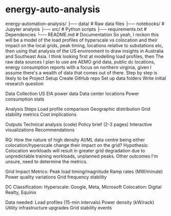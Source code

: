 # energy-auto-analysis
energy-automation-analysis/
  ├── data/                # Raw data files
  ├── notebooks/          # Jupyter analysis
  ├── src/               # Python scripts
  ├── requirements.txt   # Dependencies
  └── README.md         # Documentation
    So yeah, I reckon this will be a model of the load profiles of hyperscale vs colocation and their impact on the local grids, peak timing, locations relative to substations etc, then using that analysis of the US environment to draw insights in Australia and Southeast Asia. I think looking first at modelling load profiles, then
    The raw data sources I plan to use are AEMO grid data, public dc locations, energy consumption reports with a focus on northern virginia, given I assume there's a wealth of data that comes out of there. Step by step is likely to be 
    Project Setup
Create GitHub repo
Set up data folders
Write initial research question

  Data Collection
US EIA power data
Data center locations
Power consumption stats

  Analysis Steps
Load profile comparison
Geographic distribution
Grid stability metrics
Cost implications

  Outputs
Technical analysis (code)
Policy brief (2-3 pages)
Interactive visualizations
Recommendations

  RQ: How the nature of high density AI/ML data centre being either colocation/hyperscale change their impact on the grid?
  Hypothesis: Colocation workloads will result in greater grid degradation due to unpredictable training workloads, unplanned peaks. Other outcomes I'm unsure, need to determine the metrics.

  Grid Impact Metrics:
Peak load timing/magnitude
Ramp rates (MW/minute)
Power quality variations
Grid frequency stability

  DC Classification:
Hyperscale: Google, Meta, Microsoft
Colocation: Digital Realty, Equinix

  Data needed:
Load profiles (15-min intervals)
Power density (kW/rack)
Utility infrastructure upgrades
Grid stability events
